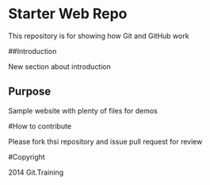 # Starter Web Repo

This repository is for showing how Git and GitHub work


##Introduction 

New section about introduction

## Purpose

Sample website with plenty of files for demos

#How to contribute

Please fork thsi repository and issue pull request for review

#Copyright

2014 Git.Training